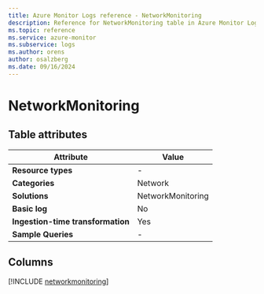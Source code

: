 ```yaml
---
title: Azure Monitor Logs reference - NetworkMonitoring
description: Reference for NetworkMonitoring table in Azure Monitor Logs.
ms.topic: reference
ms.service: azure-monitor
ms.subservice: logs
ms.author: orens
author: osalzberg
ms.date: 09/16/2024
---
```


# NetworkMonitoring




## Table attributes

|Attribute|Value|
|---|---|
|**Resource types**|-|
|**Categories**|Network|
|**Solutions**| NetworkMonitoring|
|**Basic log**|No|
|**Ingestion-time transformation**|Yes|
|**Sample Queries**|-|



## Columns
  
[!INCLUDE [networkmonitoring](~/reusable-content/ce-skilling/azure/includes/azure-monitor/reference/tables/networkmonitoring-include.md)]
